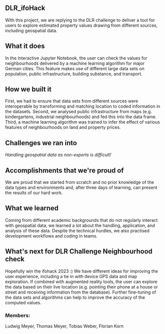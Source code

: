 ## DLR_ifoHack
With this project, we are replying to the DLR challenge to deliver a tool for users to explore estimated property values drawing from different sources, including geospatial data.

## What it does
In the interactive Jupyter Notebook, the user can check the values for neighbourhoods delivered by a machine learning algorithm for major German cities. This feature makes use of different large data sets on population, public infrastructure, building substance, and transport.

## How we built it
First, we had to ensure that data sets from different sources were interoperable by transforming and matching location to coded information in the datasets. Second, we analysed public infrastructure from maps (e.g. kindergartens, industrial neighbourhoods) and fed this into the data frame. Third, a machine learning algorithm was trained to infer the effect of various features of neighbourhoods on land and property prices.

## Challenges we ran into
*Handling geospatial data as non-experts is difficult!*
## Accomplishments that we're proud of
We are proud that we started from scratch and no prior knowledge of the data types and environments and, after three days of learning, can present the results of our hard work.

## What we learned
Coming from different academic backgrounds that do not regularly interact with geospatial data, we learned a lot about the handling, application, and analysis of these data. Despite the technical hurdles, we also practised development workflows and coding in teams.

## What's next for DLR Challenge Neighbourhood check
Hopefully win the ifohack 2023 :)
We have different ideas for improving the user experience, including a tie in with device GPS data and map exploration. If combined with augmented reality tools, the user can explore the data based on their live location (e.g. pointing their phone at a house or street and receiving information from the database). Further fine-tuning of the data sets and algorithms can help to improve the accuracy of the computed values.

### Members:
Ludwig Meyer,
Thomas Meyer,
Tobias Weber,
Florian Korn
